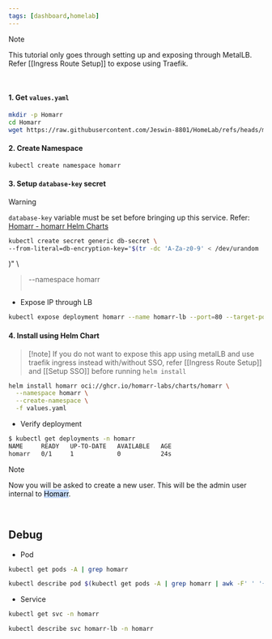 ```yaml
---
tags: [dashboard,homelab]
---
```


> [!note] 
> This tutorial only goes through setting up and exposing through MetalLB. Refer [[Ingress Route Setup]] to expose using Traefik.

</br>

#### 1. Get `values.yaml`

```bash ln:False
mkdir -p Homarr
cd Homarr
wget https://raw.githubusercontent.com/Jeswin-8801/HomeLab/refs/heads/main/Homarr/values.yaml
```

#### 2. Create Namespace

```bash ln:False
kubectl create namespace homarr
```

#### 3. Setup `database-key` secret

> [!warning] 
> `database-key` variable must be set before bringing up this service.
> Refer: [Homarr - homarr Helm Charts](https://homarr-labs.github.io/charts/charts/homarr/#pvc)
> 
> ```bash ln:False
> kubectl create secret generic db-secret \
> --from-literal=db-encryption-key="$(tr -dc 'A-Za-z0-9' < /dev/urandom | head -c 64
)" \
> --namespace homarr
> ```

- Expose IP through LB
```bash ln:False
kubectl expose deployment homarr --name homarr-lb --port=80 --target-port=7575 --type=LoadBalancer -n homarr homarr-lb exposed
```

#### 4. Install using Helm Chart

> [!note] If you do not want to expose this app using metalLB and use traefik ingress instead with/without SSO, refer [[Ingress Route Setup]] and [[Setup SSO]] before running `helm install`

```bash ln:False
helm install homarr oci://ghcr.io/homarr-labs/charts/homarr \
  --namespace homarr \
  --create-namespace \
  -f values.yaml
```

- Verify deployment
```bash ln:False
$ kubectl get deployments -n homarr
NAME     READY   UP-TO-DATE   AVAILABLE   AGE
homarr   0/1     1            0           24s
```

> [!note] 
> Now you will be asked to create a new user. This will be the admin user internal to <mark style="background: #ADCCFFA6;">Homarr</mark>.

</br>

## Debug

- Pod
```bash ln:False
kubectl get pods -A | grep homarr
```

```bash ln:False
kubectl describe pod $(kubectl get pods -A | grep homarr | awk -F' ' '{print$2}') -n homarr
```

- Service
```bash ln:False
kubectl get svc -n homarr
```

```bash ln:False
kubectl describe svc homarr-lb -n homarr
```
